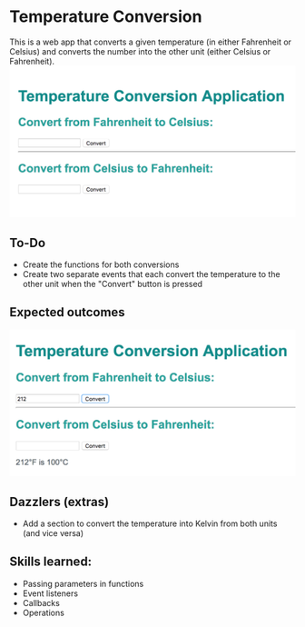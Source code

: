 # Temperature Conversion
This is a web app that converts a given temperature (in either Fahrenheit or Celsius) and converts the number into the other unit (either Celsius or Fahrenheit).
![preview-temp](images/preview1.png)

## To-Do
* Create the functions for both conversions
* Create two separate events that each convert the temperature to the other unit when the "Convert" button is pressed

## Expected outcomes
![answer-temp](images/preview2.png)

## Dazzlers (extras)
* Add a section to convert the temperature into Kelvin from both units (and vice versa)

## Skills learned:
* Passing parameters in functions
* Event listeners
* Callbacks
* Operations
